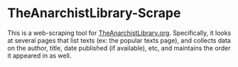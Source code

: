 # TheAnarchistLibrary-Scrape
This is a web-scraping tool for <a href="TheAnarchistLibrary.org">TheAnarchistLibrary.org</a>. Specifically, it looks at several pages that list texts (ex: the popular texts page), and collects data on the author, title, date published (if available), etc, and maintains the order it appeared in as well.
